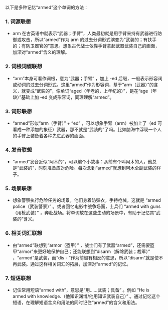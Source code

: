 以下是多种记忆“armed”这个单词的方法：

### 1. 词源联想
 - arm 在古英语中就表示“武器；手臂”，人类最初就是用手臂来持有武器进行防御或攻击，所以“armed”作为 arm 的过去分词形式演变为“武装的；有扶手的；有防卫器官的”意思。想象古代战士依靠手臂拿起武器武装自己的画面，加深对“armed”含义的理解。
 
### 2. 词根词缀联想
 - “arm”本身可看作词根，意为“武器；手臂” ，加上 -ed 后缀，一般表示形容词或动词的过去分词形式。这里“armed”作为形容词，基于“arm（武器）”的含义，就变成“武装的”，像单词“aged（年老的，上年纪的）”，是在“age（年龄）”基础上加 -ed 变成形容词，同理理解“armed”。
 
### 3. 词形联想
 - “armed”形似“arm（手臂）” + “ed” ，可以想象手臂（arm）被加上了（ed 可看成一种添加的象征）武器，那不就是“武装的”了吗。比如脑海中浮现一个人的手臂上装备着各种先进武器的画面。
 
### 4. 发音联想
 - “armed”发音近似“阿木的”，可以编个小故事：从前有个叫阿木的人，他总是“武装的”，时刻准备应对危险。每次念到“armed”就想到阿木全副武装的样子。
 
### 5. 场景联想
 - 想象警察执行危险任务的场景，他们身着防弹衣，手持枪械，这就是 “armed police（武装警察）” 。或者回忆电影中战争场面，士兵们 “armed with guns（用枪武装）” ，奔赴战场。将单词放在这些生动的场景中，有助于记忆其“武装的”含义。
 
### 6. 相关词汇联想
 - 由“armed”联想到“armor（盔甲）” ，战士们有了武器“armed”，还需要盔甲“armor”来更好地保护自己；还能联想到“disarm（解除武装；裁军）” ，“armed”是武装，而“dis - ”作为前缀有相反的意思，所以“disarm”就是使不再武装。通过这样相关词汇的拓展，加深对“armed”的记忆。
 
### 7. 短语联想
 - 记住常用短语“armed with”，意思是“用……武装；具备” 。例如 “He is armed with knowledge.（他知识渊博/他用知识武装自己）” 。通过记忆这个短语，在理解短语含义和用法的同时记住“armed”的含义和用法。 
